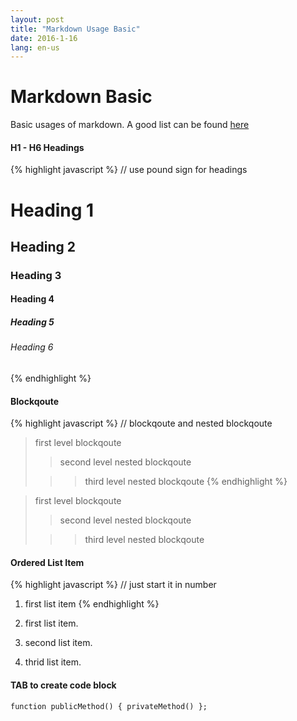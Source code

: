 ```yaml
---
layout: post
title: "Markdown Usage Basic"
date: 2016-1-16
lang: en-us
---
```


# Markdown Basic

Basic usages of markdown. A good list can be found [here][markdown url]

#### H1 - H6 Headings

{% highlight javascript %}
// use pound sign for headings
# Heading 1
## Heading 2
### Heading 3
#### Heading 4
##### Heading 5
###### Heading 6
{% endhighlight %}

#### Blockqoute

{% highlight javascript %}
// blockqoute and nested blockqoute
> first level blockqoute
>
>> second level nested blockqoute
>
>>> third level nested blockqoute
{% endhighlight %}

> first level blockqoute
>
>> second level nested blockqoute
>
>>> third level nested blockqoute

#### Ordered List Item

{% highlight javascript %}
// just start it in number
1. first list item
{% endhighlight %}

1.	first list item.
2.	second list item.
3.	thrid list item.

#### TAB to create code block

	function publicMethod() { privateMethod() };


[markdown url]: https://daringfireball.net/projects/markdown/syntax
